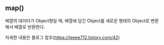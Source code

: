 ## map()

배열의 데이터가 Object형일 때, 배열에 담긴 Object를 새로운 형태의 Object로 변환해서 배열로 반환한다.

자세한 내용은 블로그 참조(https://jeeee712.tistory.com/42)
